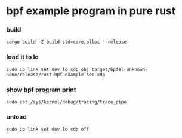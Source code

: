 # bpf example program in pure rust 

### build
`cargo build -Z build-std=core,alloc --release`

### load it to lo
`sudo ip link set dev lo xdp obj target/bpfel-unknown-none/release/rust-bpf-example sec xdp`
### show bpf program print
`sudo cat /sys/kernel/debug/tracing/trace_pipe`

### unload
`sudo ip link set dev lo xdp off`

